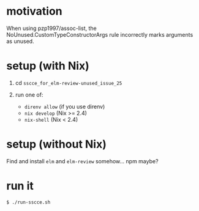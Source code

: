 # motivation

When using pzp1997/assoc-list, the NoUnused.CustomTypeConstructorArgs rule incorrectly
marks arguments as unused.

# setup (with Nix)

1. cd `sscce_for_elm-review-unused_issue_25`
   
2. run one of:
    - `direnv allow` (if you use direnv)
    - `nix develop` (Nix >= 2.4)
    - `nix-shell` (Nix < 2.4)
    
# setup (without Nix)

Find and install `elm` and `elm-review` somehow... npm maybe?

# run it

`$ ./run-sscce.sh`

